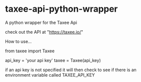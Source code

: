 # taxee-api-python-wrapper
A python wrapper for the Taxee Api

check out the API at "https://taxee.io/"

How to use...

from taxee import Taxee

api_key = 'your api key'
taxee = Taxee(api_key)

if an api key is not specified it will then check to see if there is an environment variable called TAXEE_API_KEY

